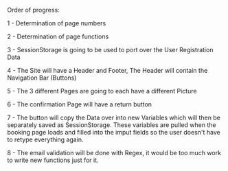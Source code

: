 Order of progress:

1 - Determination of page numbers

2 - Determination of page functions

3 - SessionStorage is going to be used to port over the User Registration Data

4 - The Site will have a Header and Footer, The Header will contain the Navigation Bar  (Buttons)

5 - The 3 different Pages are going to each have a different Picture

6 - The confirmation Page will have a return button

7 - The button will copy the Data over into new Variables which will then be separately saved as SessionStorage. These variables are pulled when the booking page loads and filled into the imput fields so the user doesn't have to retype everything again.

8 - The email validation will be done with Regex, it would be too much work to write new functions just for it.